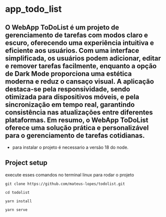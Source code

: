 # app_todo_list
O WebApp ToDoList é um projeto de gerenciamento de tarefas com modos claro e escuro, oferecendo uma experiência intuitiva e eficiente aos usuários. Com uma interface simplificada, os usuários podem adicionar, editar e remover tarefas facilmente, enquanto a opção de Dark Mode proporciona uma estética moderna e reduz o cansaço visual. A aplicação destaca-se pela responsividade, sendo otimizada para dispositivos móveis, e pela sincronização em tempo real, garantindo consistência nas atualizações entre diferentes plataformas. Em resumo, o WebApp ToDoList oferece uma solução prática e personalizável para o gerenciamento de tarefas cotidianas.
--
* para instalar o projeto é necessario a versão 18 do node.

## Project setup
execute esses comandos no terminal linux para rodar o projeto
```
git clone https://github.com/mateus-lopes/todolist.git
```
```
cd todolist
```
```
yarn install
```
```
yarn serve
```
